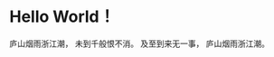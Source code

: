 <h1 class="beginning"> Hello World！</h1>

庐山烟雨浙江潮，
未到千般恨不消。
及至到来无一事，
庐山烟雨浙江潮。

<Timestamp/>

<GetStarted path="/guide/" pageTitle="食用指南" />
<GetStarted path="/informalessay/" pageTitle="Get Started~" />
<GetStarted path="/FollowuUpExercise/" pageTitle="跟进练习" />

<nav style="display:flex;justify-content:space-around;flex-warp:wrap;flex-shrink:0;">
    <GetStarted path="/tasklibrary/" pageTitle="任务库" />
    <GetStarted path="/inbox/" pageTitle="收集箱" />
    <GetStarted path="/AesopsFables/" pageTitle="伊索寓言" />
    <GetStarted path="/WorldlyWisdom/" pageTitle="普世智慧" />
</nav>
